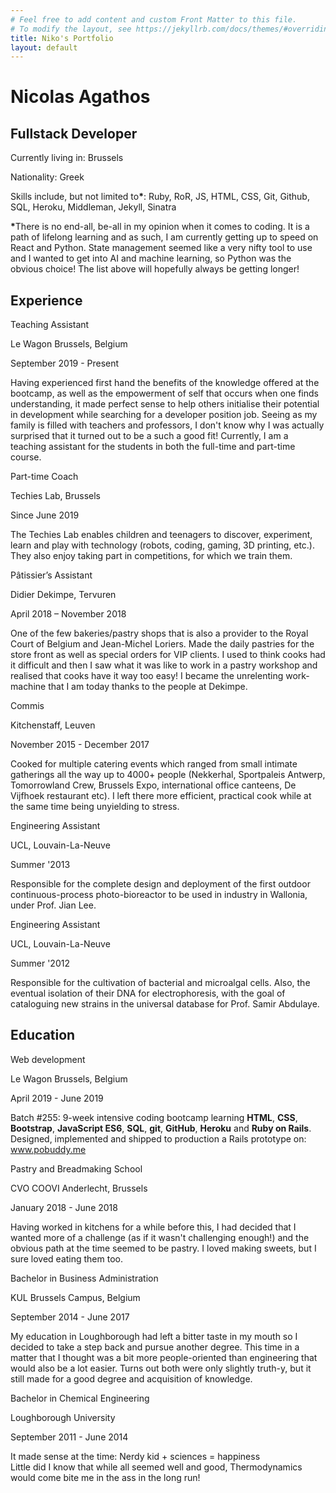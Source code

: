 ```yaml
---
# Feel free to add content and custom Front Matter to this file.
# To modify the layout, see https://jekyllrb.com/docs/themes/#overriding-theme-defaults
title: Niko's Portfolio
layout: default
---
```


<div class="section" id="top-part">
  <div class="card col-8">
    <div class="photo"></div>
  </div>
  <div class="col-6" id="name-title-origin">
    <h1><strong>Nicolas Agathos</strong></h1>
    <div id="title">
      <h2>Fullstack Developer</h2>
    </div>
    <div id="residing">
      <p>Currently living in: Brussels</p>
    </div>
    <div id="origins">
      <p>Nationality: Greek</p>
    </div>
    <div id="links-contact">
      <a href="https://www.linkedin.com/in/nicolas-agathos/"><i class="fab fa-linkedin-in"></i></a>
      <a href="https://github.com/Disco-Chef"><i class="fab fa-github"></i></a>
      <a href="mailto: nicolas.agathos@gmail.com"><i class="fas fa-envelope"></i></a>
    </div>
  </div>
</div>
<div class="section skills">
  <p>Skills include, but not limited to<strong>*</strong>: Ruby, RoR, JS, HTML, CSS, Git, Github, SQL, Heroku, Middleman, Jekyll, Sinatra</p>
</div>
<div class="section skills">
  <p><strong>*</strong>There is no end-all, be-all in my opinion when it comes to coding. It is a path of lifelong learning and as such, I am currently getting up to speed on React and Python. State management seemed like a very nifty tool to use and I wanted to get into AI and machine learning, so Python was the obvious choice! The list above will hopefully always be getting longer!</p>
</div>
<div id="middle-part" class="section col-6">
  <div class="experience-education">
    <h2>Experience</h2>
    <div class="section past-work-or-education">
    <div class="what-when">
      <div class="title">
        <p>Teaching Assistant</p>
      </div>
      <div class="location">
        <p>Le Wagon Brussels, Belgium</p>
      </div>
      <div class="date">
        <p>September 2019 - Present</p>
      </div>
    </div>
    <div class="section where">
      <p>Having experienced first hand the benefits of the knowledge offered at the bootcamp, as well as the empowerment of self that occurs when one finds understanding, it made perfect sense to help others initialise their potential in development while searching for a developer position job. Seeing as my family is filled with teachers and professors, I don't know why I was actually surprised that it turned out to be a such a good fit! Currently, I am a teaching assistant for the students in both the full-time and part-time course.</p>
    </div>
  </div>
    <div class="section past-work-or-education">
      <div class="what-when">
        <div class="title">
          <p>Part-time Coach</p>
        </div>
        <div class="location"><p>Techies Lab, Brussels</p>
        </div>
        <div class="date">
          <p>Since June 2019</p>
        </div>
      </div>
      <div class="section where">
        <p>The Techies Lab enables children and teenagers to discover, experiment, learn and play with technology (robots, coding, gaming, 3D printing, etc.). They also enjoy taking part in competitions, for which we train them.</p>
      </div>
    </div>
    <div class="section past-work-or-education">
      <div class="what-when">
        <div class="title">
          <p>Pâtissier’s Assistant</p>
        </div>
        <div class="location">
          <p>Didier Dekimpe, Tervuren</p>
        </div>
        <div class="date">
          <p>April 2018 – November 2018</p>
        </div>
      </div>
      <div class="section where">
        <p>One of the few bakeries/pastry shops that is also a provider to the Royal Court of Belgium and Jean-Michel Loriers. Made the daily pastries for the store front as well as special orders for VIP clients. I used to think cooks had it difficult and then I saw what it was like to work in a pastry workshop and realised that cooks have it way too easy! I became the unrelenting work-machine that I am today thanks to the people at Dekimpe.</p>
      </div>
    </div>
    <div class="section past-work-or-education">
      <div class="what-when">
        <div class="title">
          <p>Commis</p>
        </div>
        <div class="location">
          <p>Kitchenstaff, Leuven</p>
        </div>
        <div class="date">
          <p>November 2015 - December 2017</p>
        </div>
      </div>
      <div class="section where">
        <p>Cooked for multiple catering events which ranged from small intimate gatherings all the way up to 4000+ people (Nekkerhal, Sportpaleis Antwerp, Tomorrowland Crew, Brussels Expo, international office canteens, De Vijfhoek restaurant etc). I left there more efficient, practical cook while at the same time being unyielding to stress.</p>
      </div>
    </div>
    <div class="section past-work-or-education">
      <div class="what-when">
        <div class="title">
          <p>Engineering Assistant</p>
        </div>
        <div class="location">
          <p>UCL, Louvain-La-Neuve</p>
        </div>
        <div class="date">
          <p>Summer '2013</p>
        </div>
      </div>
      <div class="section where">
        <p>Responsible for the complete design and deployment of the first outdoor continuous-process photo-bioreactor to be used in industry in Wallonia, under Prof. Jian Lee.</p>
      </div>
    </div>
    <div class="section past-work-or-education">
      <div class="what-when">
        <div class="title">
          <p>Engineering Assistant</p>
        </div>
        <div class="location">
          <p>UCL, Louvain-La-Neuve</p>
        </div>
        <div class="date">
          <p>Summer '2012</p>
        </div>
      </div>
      <div class="section where">
        <p>Responsible for the cultivation of bacterial and microalgal cells. Also, the eventual isolation of their DNA for electrophoresis, with the goal of cataloguing new strains in the universal database for Prof. Samir Abdulaye.</p>
      </div>
    </div>
  </div>
</div>
<div class="section col-6" id="lower-part">
  <div class="experience-education">
    <h2>Education</h2>
  <div class="section past-work-or-education">
    <div class="what-when">
      <div class="title">
        <p>Web development</p>
      </div>
      <div class="location">
        <p>Le Wagon Brussels, Belgium</p>
      </div>
      <div class="date">
        <p>April 2019 - June 2019</p>
      </div>
    </div>
    <div class="section where">
      <p>Batch #255: 9-week intensive coding bootcamp learning <strong>HTML</strong>, <strong>CSS</strong>, <strong>Bootstrap</strong>, <strong>JavaScript ES6</strong>, <strong>SQL</strong>, <strong>git</strong>, <strong>GitHub</strong>, <strong>Heroku</strong> and <strong>Ruby on Rails</strong>. Designed, implemented and shipped to production a Rails prototype on: <a href="www.pobuddy.me/">www.pobuddy.me</a>
      </p>
    </div>
  </div>
  <div class="section past-work-or-education">
    <div class="what-when">
      <div class="title">
        <p>Pastry and Breadmaking School</p>
      </div>
      <div class="location">
        <p>CVO COOVI Anderlecht, Brussels</p>
      </div>
      <div class="date">
        <p>January 2018 - June 2018</p>
      </div>
    </div>
    <div class="section where">
      <p>Having worked in kitchens for a while before this, I had decided that I wanted more of a challenge (as if it wasn't challenging enough!) and the obvious path at the time seemed to be pastry. I loved making sweets, but I sure loved eating them too.</p>
    </div>
  </div>
  <div class="section past-work-or-education">
    <div class="what-when">
      <div class="title">
        <p>Bachelor in Business Administration</p>
      </div>
      <div class="location">
        <p>KUL Brussels Campus, Belgium</p>
      </div>
      <div class="date">
        <p>September 2014 - June 2017</p>
      </div>
    </div>
    <div class="section where">
      <p>My education in Loughborough had left a bitter taste in my mouth so I decided to take a step back and pursue another degree. This time in a matter that I thought was a bit more people-oriented than engineering that would also be a lot easier. Turns out both were only slightly truth-y, but it still made for a good degree and acquisition of knowledge.</p>
    </div>
  </div>
  <div class="section past-work-or-education">
    <div class="what-when">
      <div class="title">
        <p>Bachelor in Chemical Engineering</p>
      </div>
      <div class="location">
        <p>Loughborough University</p>
      </div>
      <div class="date">
        <p>September 2011 - June 2014</p>
      </div>
    </div>
    <div class="section where">
      <p>It made sense at the time: Nerdy kid + sciences = happiness
      <br>
      Little did I know that while all seemed well and good, Thermodynamics would come bite me in the ass in the long run!</p>
    </div>
  </div>
</div>
